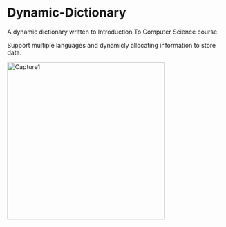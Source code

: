 # Dynamic-Dictionary
A dynamic dictionary written to Introduction To Computer Science course.

Support multiple languages and dynamicly allocating information to store data.



<img width="365" alt="Capture1" src="https://user-images.githubusercontent.com/103560553/184164915-d3111229-45c8-4c76-a67a-fde625682ad6.PNG">
